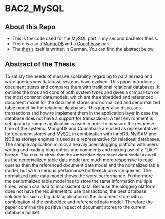 # BAC2_MySQL
## About this Repo
* This is the code used for the MySQL part in my second bachelor thesis.
* There is also a [MongoDB](https://github.com/hoeselm/BAC2_MongoDB/) and a [Couchbase](https://github.com/hoeselm/BAC2_Couchbase/) part.
* The [thesis](http://www.hoeselm.at/BachelorThesis2_Markus_Hoesel.pdf) itself is written in German. You can find the abstract below.

## Abstract of the Thesis
To satisfy the needs of massive scalability regarding to parallel read and  write queries new database systems have evolved. This paper introduces document stores and compares them with traditional relational databases. It outlines the pros and cons of both system types and gives  a  comparison  on  the  most  common  data  models,  which  are  the  embedded  and referenced document model for the document stores and normalized and denormalized table model  for  the  relational  databases. This  paper  also  discusses  transactions  and  how  to implement  them  in  the  application  layer  in  case  the  database  does  not have a support for transactions. A  test  environment  is  set  up  and  a  sample  application  is  used  in  order  to measure  the  response  time  of  the  systems.  MongoDB  and  Couchbase  are  used  as representatives for  document  stores  and  MySQL  in  combination  with  InnoDB,  MyISAM  and NDB  as  storage  engines  is  used  as  a  representative  for  relational  databases.  The  sample application  mimics  a  heavily  used  blogging  platform  with  users  writing  and  reading  blog entries  and  comments  and  making  use  of  a  “Like”  button.  The  results  show that the embedded  document  data  model  as  well  as  the  denormalized  table  data  model  are  much more  responsive  to  read  queries  then  the  referenced  document  data  model  and  the normalized  table  model,  but  with  a  serious  performance  bottleneck  on  write  queries. The normalized  table  data  model  shows  the  worst  performance.  Furthermore  the  denormalized table model has to store the same information multiple times, which can lead to inconsistent data. Because the blogging platform does not have the requirement to use transactions, the best  database  solution  for such a  big  data  application  is  the  document  store  with  a combination of the embedded and referenced data model. Therefore the paper confirms the positive impact of document stores to the current database market. 

